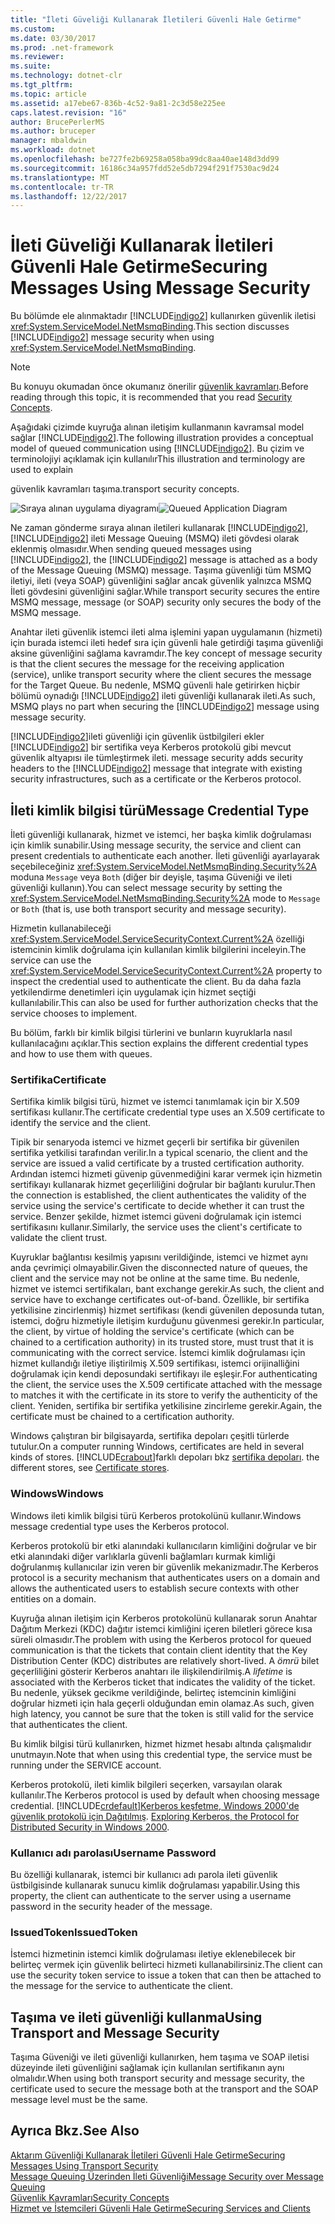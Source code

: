 ```yaml
---
title: "İleti Güveliği Kullanarak İletileri Güvenli Hale Getirme"
ms.custom: 
ms.date: 03/30/2017
ms.prod: .net-framework
ms.reviewer: 
ms.suite: 
ms.technology: dotnet-clr
ms.tgt_pltfrm: 
ms.topic: article
ms.assetid: a17ebe67-836b-4c52-9a81-2c3d58e225ee
caps.latest.revision: "16"
author: BrucePerlerMS
ms.author: bruceper
manager: mbaldwin
ms.workload: dotnet
ms.openlocfilehash: be727fe2b69258a058ba99dc8aa40ae148d3dd99
ms.sourcegitcommit: 16186c34a957fdd52e5db7294f291f7530ac9d24
ms.translationtype: MT
ms.contentlocale: tr-TR
ms.lasthandoff: 12/22/2017
---
```

# <a name="securing-messages-using-message-security"></a><span data-ttu-id="b2d50-102">İleti Güveliği Kullanarak İletileri Güvenli Hale Getirme</span><span class="sxs-lookup"><span data-stu-id="b2d50-102">Securing Messages Using Message Security</span></span>
<span data-ttu-id="b2d50-103">Bu bölümde ele alınmaktadır [!INCLUDE[indigo2](../../../../includes/indigo2-md.md)] kullanırken güvenlik iletisi <xref:System.ServiceModel.NetMsmqBinding>.</span><span class="sxs-lookup"><span data-stu-id="b2d50-103">This section discusses [!INCLUDE[indigo2](../../../../includes/indigo2-md.md)] message security when using <xref:System.ServiceModel.NetMsmqBinding>.</span></span>  
  
> [!NOTE]
>  <span data-ttu-id="b2d50-104">Bu konuyu okumadan önce okumanız önerilir [güvenlik kavramları](../../../../docs/framework/wcf/feature-details/security-concepts.md).</span><span class="sxs-lookup"><span data-stu-id="b2d50-104">Before reading through this topic, it is recommended that you read [Security Concepts](../../../../docs/framework/wcf/feature-details/security-concepts.md).</span></span>  
  
 <span data-ttu-id="b2d50-105">Aşağıdaki çizimde kuyruğa alınan iletişim kullanmanın kavramsal model sağlar [!INCLUDE[indigo2](../../../../includes/indigo2-md.md)].</span><span class="sxs-lookup"><span data-stu-id="b2d50-105">The following illustration provides a conceptual model of queued communication using [!INCLUDE[indigo2](../../../../includes/indigo2-md.md)].</span></span> <span data-ttu-id="b2d50-106">Bu çizim ve terminolojiyi açıklamak için kullanılır</span><span class="sxs-lookup"><span data-stu-id="b2d50-106">This illustration and terminology are used to explain</span></span>  
  
 <span data-ttu-id="b2d50-107">güvenlik kavramları taşıma.</span><span class="sxs-lookup"><span data-stu-id="b2d50-107">transport security concepts.</span></span>  
  
 <span data-ttu-id="b2d50-108">![Sıraya alınan uygulama diyagramı](../../../../docs/framework/wcf/feature-details/media/distributed-queue-figure.jpg "dağıtılmış-sıra-Şekil")</span><span class="sxs-lookup"><span data-stu-id="b2d50-108">![Queued Application Diagram](../../../../docs/framework/wcf/feature-details/media/distributed-queue-figure.jpg "Distributed-Queue-Figure")</span></span>  
  
 <span data-ttu-id="b2d50-109">Ne zaman gönderme sıraya alınan iletileri kullanarak [!INCLUDE[indigo2](../../../../includes/indigo2-md.md)], [!INCLUDE[indigo2](../../../../includes/indigo2-md.md)] ileti Message Queuing (MSMQ) ileti gövdesi olarak eklenmiş olmasıdır.</span><span class="sxs-lookup"><span data-stu-id="b2d50-109">When sending queued messages using [!INCLUDE[indigo2](../../../../includes/indigo2-md.md)], the [!INCLUDE[indigo2](../../../../includes/indigo2-md.md)] message is attached as a body of the Message Queuing (MSMQ) message.</span></span> <span data-ttu-id="b2d50-110">Taşıma güvenliği tüm MSMQ iletiyi, ileti (veya SOAP) güvenliğini sağlar ancak güvenlik yalnızca MSMQ İleti gövdesini güvenliğini sağlar.</span><span class="sxs-lookup"><span data-stu-id="b2d50-110">While transport security secures the entire MSMQ message, message (or SOAP) security only secures the body of the MSMQ message.</span></span>  
  
 <span data-ttu-id="b2d50-111">Anahtar ileti güvenlik istemci ileti alma işlemini yapan uygulamanın (hizmeti) için burada istemci ileti hedef sıra için güvenli hale getirdiği taşıma güvenliği aksine güvenliğini sağlama kavramdır.</span><span class="sxs-lookup"><span data-stu-id="b2d50-111">The key concept of message security is that the client secures the message for the receiving application (service), unlike transport security where the client secures the message for the Target Queue.</span></span> <span data-ttu-id="b2d50-112">Bu nedenle, MSMQ güvenli hale getirirken hiçbir bölümü oynadığı [!INCLUDE[indigo2](../../../../includes/indigo2-md.md)] ileti güvenliği kullanarak ileti.</span><span class="sxs-lookup"><span data-stu-id="b2d50-112">As such, MSMQ plays no part when securing the [!INCLUDE[indigo2](../../../../includes/indigo2-md.md)] message using message security.</span></span>  
  
 [!INCLUDE[indigo2](../../../../includes/indigo2-md.md)]<span data-ttu-id="b2d50-113">ileti güvenliği için güvenlik üstbilgileri ekler [!INCLUDE[indigo2](../../../../includes/indigo2-md.md)] bir sertifika veya Kerberos protokolü gibi mevcut güvenlik altyapısı ile tümleştirmek ileti.</span><span class="sxs-lookup"><span data-stu-id="b2d50-113"> message security adds security headers to the [!INCLUDE[indigo2](../../../../includes/indigo2-md.md)] message that integrate with existing security infrastructures, such as a certificate or the Kerberos protocol.</span></span>  
  
## <a name="message-credential-type"></a><span data-ttu-id="b2d50-114">İleti kimlik bilgisi türü</span><span class="sxs-lookup"><span data-stu-id="b2d50-114">Message Credential Type</span></span>  
 <span data-ttu-id="b2d50-115">İleti güvenliği kullanarak, hizmet ve istemci, her başka kimlik doğrulaması için kimlik sunabilir.</span><span class="sxs-lookup"><span data-stu-id="b2d50-115">Using message security, the service and client can present credentials to authenticate each another.</span></span> <span data-ttu-id="b2d50-116">İleti güvenliği ayarlayarak seçebileceğiniz <xref:System.ServiceModel.NetMsmqBinding.Security%2A> moduna `Message` veya `Both` (diğer bir deyişle, taşıma Güveniği ve ileti güvenliği kullanın).</span><span class="sxs-lookup"><span data-stu-id="b2d50-116">You can select message security by setting the <xref:System.ServiceModel.NetMsmqBinding.Security%2A> mode to `Message` or `Both` (that is, use both transport security and message security).</span></span>  
  
 <span data-ttu-id="b2d50-117">Hizmetin kullanabileceği <xref:System.ServiceModel.ServiceSecurityContext.Current%2A> özelliği istemcinin kimlik doğrulama için kullanılan kimlik bilgilerini inceleyin.</span><span class="sxs-lookup"><span data-stu-id="b2d50-117">The service can use the <xref:System.ServiceModel.ServiceSecurityContext.Current%2A> property to inspect the credential used to authenticate the client.</span></span> <span data-ttu-id="b2d50-118">Bu da daha fazla yetkilendirme denetimleri için uygulamak için hizmet seçtiği kullanılabilir.</span><span class="sxs-lookup"><span data-stu-id="b2d50-118">This can also be used for further authorization checks that the service chooses to implement.</span></span>  
  
 <span data-ttu-id="b2d50-119">Bu bölüm, farklı bir kimlik bilgisi türlerini ve bunların kuyruklarla nasıl kullanılacağını açıklar.</span><span class="sxs-lookup"><span data-stu-id="b2d50-119">This section explains the different credential types and how to use them with queues.</span></span>  
  
### <a name="certificate"></a><span data-ttu-id="b2d50-120">Sertifika</span><span class="sxs-lookup"><span data-stu-id="b2d50-120">Certificate</span></span>  
 <span data-ttu-id="b2d50-121">Sertifika kimlik bilgisi türü, hizmet ve istemci tanımlamak için bir X.509 sertifikası kullanır.</span><span class="sxs-lookup"><span data-stu-id="b2d50-121">The certificate credential type uses an X.509 certificate to identify the service and the client.</span></span>  
  
 <span data-ttu-id="b2d50-122">Tipik bir senaryoda istemci ve hizmet geçerli bir sertifika bir güvenilen sertifika yetkilisi tarafından verilir.</span><span class="sxs-lookup"><span data-stu-id="b2d50-122">In a typical scenario, the client and the service are issued a valid certificate by a trusted certification authority.</span></span> <span data-ttu-id="b2d50-123">Ardından istemci hizmeti güvenip güvenmediğini karar vermek için hizmetin sertifikayı kullanarak hizmet geçerliliğini doğrular bir bağlantı kurulur.</span><span class="sxs-lookup"><span data-stu-id="b2d50-123">Then the connection is established, the client authenticates the validity of the service using the service's certificate to decide whether it can trust the service.</span></span> <span data-ttu-id="b2d50-124">Benzer şekilde, hizmet istemci güveni doğrulamak için istemci sertifikasını kullanır.</span><span class="sxs-lookup"><span data-stu-id="b2d50-124">Similarly, the service uses the client's certificate to validate the client trust.</span></span>  
  
 <span data-ttu-id="b2d50-125">Kuyruklar bağlantısı kesilmiş yapısını verildiğinde, istemci ve hizmet aynı anda çevrimiçi olmayabilir.</span><span class="sxs-lookup"><span data-stu-id="b2d50-125">Given the disconnected nature of queues, the client and the service may not be online at the same time.</span></span> <span data-ttu-id="b2d50-126">Bu nedenle, hizmet ve istemci sertifikaları, bant exchange gerekir.</span><span class="sxs-lookup"><span data-stu-id="b2d50-126">As such, the client and service have to exchange certificates out-of-band.</span></span> <span data-ttu-id="b2d50-127">Özellikle, bir sertifika yetkilisine zincirlenmiş) hizmet sertifikası (kendi güvenilen deposunda tutan, istemci, doğru hizmetiyle iletişim kurduğunu güvenmesi gerekir.</span><span class="sxs-lookup"><span data-stu-id="b2d50-127">In particular, the client, by virtue of holding the service's certificate (which can be chained to a certification authority) in its trusted store, must trust that it is communicating with the correct service.</span></span> <span data-ttu-id="b2d50-128">İstemci kimlik doğrulaması için hizmet kullandığı iletiye iliştirilmiş X.509 sertifikası, istemci orijinalliğini doğrulamak için kendi deposundaki sertifikayı ile eşleşir.</span><span class="sxs-lookup"><span data-stu-id="b2d50-128">For authenticating the client, the service uses the X.509 certificate attached with the message to matches it with the certificate in its store to verify the authenticity of the client.</span></span> <span data-ttu-id="b2d50-129">Yeniden, sertifika bir sertifika yetkilisine zincirleme gerekir.</span><span class="sxs-lookup"><span data-stu-id="b2d50-129">Again, the certificate must be chained to a certification authority.</span></span>  
  
 <span data-ttu-id="b2d50-130">Windows çalıştıran bir bilgisayarda, sertifika depoları çeşitli türlerde tutulur.</span><span class="sxs-lookup"><span data-stu-id="b2d50-130">On a computer running Windows, certificates are held in several kinds of stores.</span></span> [!INCLUDE[crabout](../../../../includes/crabout-md.md)]<span data-ttu-id="b2d50-131">farklı depoları bkz [sertifika depoları](http://go.microsoft.com/fwlink/?LinkId=87787).</span><span class="sxs-lookup"><span data-stu-id="b2d50-131"> the different stores, see [Certificate stores](http://go.microsoft.com/fwlink/?LinkId=87787).</span></span>  
  
### <a name="windows"></a><span data-ttu-id="b2d50-132">Windows</span><span class="sxs-lookup"><span data-stu-id="b2d50-132">Windows</span></span>  
 <span data-ttu-id="b2d50-133">Windows ileti kimlik bilgisi türü Kerberos protokolünü kullanır.</span><span class="sxs-lookup"><span data-stu-id="b2d50-133">Windows message credential type uses the Kerberos protocol.</span></span>  
  
 <span data-ttu-id="b2d50-134">Kerberos protokolü bir etki alanındaki kullanıcıların kimliğini doğrular ve bir etki alanındaki diğer varlıklarla güvenli bağlamları kurmak kimliği doğrulanmış kullanıcılar izin veren bir güvenlik mekanizmadır.</span><span class="sxs-lookup"><span data-stu-id="b2d50-134">The Kerberos protocol is a security mechanism that authenticates users on a domain and allows the authenticated users to establish secure contexts with other entities on a domain.</span></span>  
  
 <span data-ttu-id="b2d50-135">Kuyruğa alınan iletişim için Kerberos protokolünü kullanarak sorun Anahtar Dağıtım Merkezi (KDC) dağıtır istemci kimliğini içeren biletleri görece kısa süreli olmasıdır.</span><span class="sxs-lookup"><span data-stu-id="b2d50-135">The problem with using the Kerberos protocol for queued communication is that the tickets that contain client identity that the Key Distribution Center (KDC) distributes are relatively short-lived.</span></span> <span data-ttu-id="b2d50-136">A *ömrü* bilet geçerliliğini gösterir Kerberos anahtarı ile ilişkilendirilmiş.</span><span class="sxs-lookup"><span data-stu-id="b2d50-136">A *lifetime* is associated with the Kerberos ticket that indicates the validity of the ticket.</span></span> <span data-ttu-id="b2d50-137">Bu nedenle, yüksek gecikme verildiğinde, belirteç istemcinin kimliğini doğrular hizmeti için hala geçerli olduğundan emin olamaz.</span><span class="sxs-lookup"><span data-stu-id="b2d50-137">As such, given high latency, you cannot be sure that the token is still valid for the service that authenticates the client.</span></span>  
  
 <span data-ttu-id="b2d50-138">Bu kimlik bilgisi türü kullanırken, hizmet hizmet hesabı altında çalışmalıdır unutmayın.</span><span class="sxs-lookup"><span data-stu-id="b2d50-138">Note that when using this credential type, the service must be running under the SERVICE account.</span></span>  
  
 <span data-ttu-id="b2d50-139">Kerberos protokolü, ileti kimlik bilgileri seçerken, varsayılan olarak kullanılır.</span><span class="sxs-lookup"><span data-stu-id="b2d50-139">The Kerberos protocol is used by default when choosing message credential.</span></span> [!INCLUDE[crdefault](../../../../includes/crdefault-md.md)]<span data-ttu-id="b2d50-140">[Kerberos keşfetme, Windows 2000'de güvenlik protokolü için Dağıtılmış](http://go.microsoft.com/fwlink/?LinkId=87790).</span><span class="sxs-lookup"><span data-stu-id="b2d50-140"> [Exploring Kerberos, the Protocol for Distributed Security in Windows 2000](http://go.microsoft.com/fwlink/?LinkId=87790).</span></span>  
  
### <a name="username-password"></a><span data-ttu-id="b2d50-141">Kullanıcı adı parolası</span><span class="sxs-lookup"><span data-stu-id="b2d50-141">Username Password</span></span>  
 <span data-ttu-id="b2d50-142">Bu özelliği kullanarak, istemci bir kullanıcı adı parola ileti güvenlik üstbilgisinde kullanarak sunucu kimlik doğrulaması yapabilir.</span><span class="sxs-lookup"><span data-stu-id="b2d50-142">Using this property, the client can authenticate to the server using a username password in the security header of the message.</span></span>  
  
### <a name="issuedtoken"></a><span data-ttu-id="b2d50-143">IssuedToken</span><span class="sxs-lookup"><span data-stu-id="b2d50-143">IssuedToken</span></span>  
 <span data-ttu-id="b2d50-144">İstemci hizmetinin istemci kimlik doğrulaması iletiye eklenebilecek bir belirteç vermek için güvenlik belirteci hizmeti kullanabilirsiniz.</span><span class="sxs-lookup"><span data-stu-id="b2d50-144">The client can use the security token service to issue a token that can then be attached to the message for the service to authenticate the client.</span></span>  
  
## <a name="using-transport-and-message-security"></a><span data-ttu-id="b2d50-145">Taşıma ve ileti güvenliği kullanma</span><span class="sxs-lookup"><span data-stu-id="b2d50-145">Using Transport and Message Security</span></span>  
 <span data-ttu-id="b2d50-146">Taşıma Güveniği ve ileti güvenliği kullanırken, hem taşıma ve SOAP iletisi düzeyinde ileti güvenliğini sağlamak için kullanılan sertifikanın aynı olmalıdır.</span><span class="sxs-lookup"><span data-stu-id="b2d50-146">When using both transport security and message security, the certificate used to secure the message both at the transport and the SOAP message level must be the same.</span></span>  
  
## <a name="see-also"></a><span data-ttu-id="b2d50-147">Ayrıca Bkz.</span><span class="sxs-lookup"><span data-stu-id="b2d50-147">See Also</span></span>  
 [<span data-ttu-id="b2d50-148">Aktarım Güvenliği Kullanarak İletileri Güvenli Hale Getirme</span><span class="sxs-lookup"><span data-stu-id="b2d50-148">Securing Messages Using Transport Security</span></span>](../../../../docs/framework/wcf/feature-details/securing-messages-using-transport-security.md)  
 [<span data-ttu-id="b2d50-149">Message Queuing Üzerinden İleti Güvenliği</span><span class="sxs-lookup"><span data-stu-id="b2d50-149">Message Security over Message Queuing</span></span>](../../../../docs/framework/wcf/samples/message-security-over-message-queuing.md)  
 [<span data-ttu-id="b2d50-150">Güvenlik Kavramları</span><span class="sxs-lookup"><span data-stu-id="b2d50-150">Security Concepts</span></span>](../../../../docs/framework/wcf/feature-details/security-concepts.md)  
 [<span data-ttu-id="b2d50-151">Hizmet ve İstemcileri Güvenli Hale Getirme</span><span class="sxs-lookup"><span data-stu-id="b2d50-151">Securing Services and Clients</span></span>](../../../../docs/framework/wcf/feature-details/securing-services-and-clients.md)
